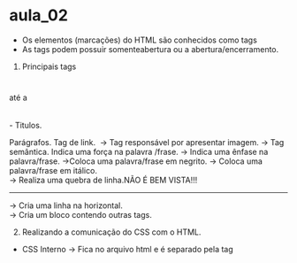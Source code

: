 # aula_02
- Os elementos (marcações) do HTML são conhecidos como tags 
- As tags podem possuir somenteabertura ou a abertura/encerramento.

1. Principais tags
<h1></h1> até a <h6></h6> - Titulos.
<p></p> Parágrafos.
<a></a> Tag de link.
<img> -> Tag responsável por apresentar imagem.
<strong></strong> -> Tag semântica. Indica uma força na palavra /frase.
<em></em> -> Indica uma ênfase na palavra/frase.
<b></b> ->Coloca uma palavra/frase em negrito.
<i></i> -> Coloca uma palavra/frase em itálico.
<br> -> Realiza uma quebra de linha.NÃO É BEM VISTA!!!
<hr></hr> -> Cria uma linha na horizontal.
<div></div> -> Cria um bloco contendo outras tags.

2. Realizando a comunicação do CSS com o HTML.
- CSS Interno -> Fica no arquivo html e é separado pela tag <style>.
- CSS Externo -> É um arquivo separado ao arquivo HTML. Possui a extenção .CSS e é a forma mais recomendada.
- CSS Inline -> É utilizado exatemente na tag no HTML. Deve ser usado com CAUTELA.    

3. Estilizações básicas do CSS.
 - color: -> Irá coloca ruma cor no texto.
 - background: -> Irá colocar uma cor de preenchimento no fundo do elemento.
 - font-size: -> Irá alterar o tamanho da fonte.
